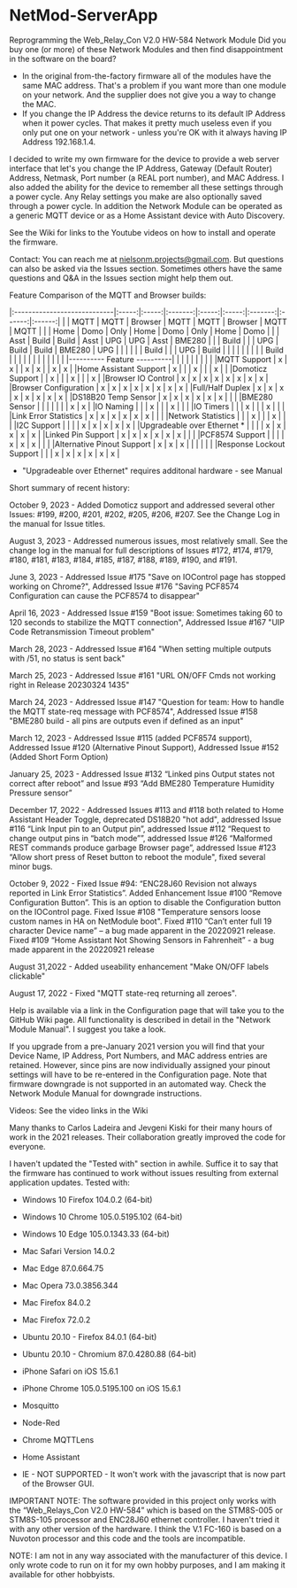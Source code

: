 # NetMod-ServerApp

Reprogramming the Web_Relay_Con V2.0 HW-584 Network Module
Did you buy one (or more) of these Network Modules and then find disappointment in the software on the board?
-	In the original from-the-factory firmware all of the modules have the same MAC address. That's a problem if you want more than one module on your network. And the supplier does not give you a way to change the MAC.
-	If you change the IP Address the device returns to its default IP Address when it power cycles. That makes it pretty much useless even if you only put one on your network - unless you're OK with it always having IP Address 192.168.1.4.

I decided to write my own firmware for the device to provide a web server interface that let's you change the IP Address, Gateway (Default Router) Address, Netmask, Port number (a REAL port number), and MAC Address. I also added the ability for the device to remember all these settings through a power cycle. Any Relay settings you make are also optionally saved through a power cycle. In addition the Network Module can be operated as a generic MQTT device or as a Home Assistant device with Auto Discovery.

See the Wiki for links to the Youtube videos on how to install and operate the firmware.

Contact: You can reach me at nielsonm.projects@gmail.com. But questions can also be asked via the Issues section. Sometimes others have the same questions and Q&A in the Issues section might help them out.

Feature Comparison of the MQTT and Browser builds:

|:----------------------------|:-----:|:-----:|:-------:|:-----:|:-----:|:-------:|:------:|:------:|
|                             | MQTT  | MQTT  | Browser | MQTT  | MQTT  | Browser |  MQTT  |  MQTT  |
|                             | Home  | Domo  |  Only   | Home  | Domo  |  Only   |  Home  |  Domo  |
|                             | Asst  | Build |  Build  | Asst  | UPG   |  UPG    |  Asst  | BME280 |
|                             | Build |       |         | UPG   | Build |  Build  | BME280 |  UPG   |
|                             |       |       |         | Build |       |         |  UPG   |  Build |
|                             |       |       |         |       |       |         |  Build |        |
|                             |       |       |         |       |       |         |        |        |
|---------- Feature ----------|       |       |         |       |       |         |        |        |
|MQTT Support                 |   x   |   x   |         |   x   |   x   |         |   x    |   x    |
|Home Assistant Support       |   x   |       |         |   x   |       |         |   x    |        |
|Domoticz Support             |       |   x   |         |       |   x   |         |        |   x    |
|Browser IO Control           |   x   |   x   |    x    |   x   |   x   |    x    |   x    |   x    |
|Browser Configuration        |   x   |   x   |    x    |   x   |   x   |    x    |   x    |   x    |
|Full/Half Duplex             |   x   |   x   |    x    |   x   |   x   |    x    |   x    |   x    |
|DS18B20 Temp Sensor          |   x   |   x   |    x    |   x   |   x   |    x    |        |        |
|BME280 Sensor                |       |       |         |       |       |         |   x    |   x    |
|IO Naming                    |       |       |    x    |       |       |    x    |        |        |
|IO Timers                    |       |       |    x    |       |       |    x    |        |        |
|Link Error Statistics        |   x   |   x   |    x    |   x   |   x   |    x    |        |        |
|Network Statistics           |       |       |    x    |       |       |    x    |        |        |
|I2C Support                  |       |       |         |   x   |   x   |    x    |   x    |   x    |
|Upgradeable over Ethernet  * |       |       |         |   x   |   x   |    x    |   x    |   x    |
|Linked Pin Support           |   x   |   x   |    x    |   x   |   x   |    x    |        |        |
|PCF8574 Support              |       |       |         |   x   |   x   |    x    |        |        |
|Alternative Pinout Support   |   x   |   x   |    x    |       |       |         |        |        |
|Response Lockout Support     |       |       |    x    |   x   |   x   |    x    |   x    |   x    |
* "Upgradeable over Ethernet" requires additonal hardware - see Manual

Short summary of recent history:

October 9, 2023 - Added Domoticz support and addressed several other Issues: #199, #200, #201, #202, #205, #206, #207. See the Change Log in the manual for Issue titles.

August 3, 2023 - Addressed numerous issues, most relatively small. See the change log in the manual for full descriptions of Issues #172, #174, #179, #180, #181, #183, #184, #185, #187, #188, #189, #190, and #191.

June 3, 2023 - Addressed Issue #175 "Save on IOControl page has stopped working on Chrome?", Addressed Issue #176 "Saving PCF8574 Configuration can cause the PCF8574 to disappear"

April 16, 2023 - Addressed Issue #159 "Boot issue: Sometimes taking 60 to 120 seconds to stabilize the MQTT connection", Addressed Issue #167 "UIP Code Retransmission Timeout problem"

March 28, 2023 - Addressed Issue #164 "When setting multiple outputs with /51, no status is sent back"

March 25, 2023 - Addressed Issue #161 "URL ON/OFF Cmds not working right in Release 20230324 1435"

March 24, 2023 - Addressed Issue #147 "Question for team: How to handle the MQTT state-req message with PCF8574", Addressed Issue #158 "BME280 build - all pins are outputs even if defined as an input"

March 12, 2023 - Addressed Issue #115 (added PCF8574 support), Addressed Issue #120 (Alternative Pinout Support), Addressed Issue #152 (Added Short Form Option)

January 25, 2023 - Addressed Issue #132 “Linked pins Output states not correct after reboot” and Issue #93 “Add BME280 Temperature Humidity Pressure sensor”

December 17, 2022 - Addressed Issues #113 and #118 both related to Home Assistant Header Toggle, deprecated DS18B20 "hot add", addressed Issue #116 “Link Input pin to an Output pin”, addressed Issue #112 “Request to change output pins in “batch mode””, addressed Issue #126 “Malformed REST commands produce garbage Browser page”, addressed Issue #123 “Allow short press of Reset button to reboot the module", fixed several minor bugs.

October 9, 2022 - Fixed Issue #94: “ENC28J60 Revision not always reported in Link Error Statistics”. Added Enhancement Issue #100 “Remove Configuration Button”. This is an option to disable the Configuration button on the IOControl page. Fixed Issue #108 "Temperature sensors loose custom names in HA on NetModule boot". Fixed #110 “Can’t enter full 19 character Device name” – a bug made apparent in the 20220921 release. Fixed #109 “Home Assistant Not Showing Sensors in Fahrenheit” -  a bug made apparent in the 20220921 release

August 31,2022 - Added useability enhancement "Make ON/OFF labels clickable"

August 17, 2022 - Fixed "MQTT state-req returning all zeroes".

Help is available via a link in the Configuration page that will take you to the GitHub Wiki page. All functionality is described in detail in the "Network Module Manual". I suggest you take a look.

If you upgrade from a pre-January 2021 version you will find that your Device Name, IP Address, Port Numbers, and MAC address entries are retained. However, since pins are now individually assigned your pinout settings will have to be re-entered in the Configuration page. Note that firmware downgrade is not supported in an automated way. Check the Network Module Manual for downgrade instructions.

Videos: See the video links in the Wiki

Many thanks to Carlos Ladeira and Jevgeni Kiski for their many hours of work in the 2021 releases. Their collaboration greatly improved the code for everyone.

I haven't updated the "Tested with" section in awhile. Suffice it to say that the firmware has continued to work without issues resulting from external application  updates.
Tested with:
- Windows 10 Firefox 104.0.2 (64-bit)
- Windows 10 Chrome 105.0.5195.102 (64-bit)
- Windows 10 Edge 105.0.1343.33 (64-bit)
- Mac Safari Version 14.0.2
- Mac Edge 87.0.664.75
- Mac Opera 73.0.3856.344
- Mac Firefox 84.0.2
- Mac Firefox 72.0.2
- Ubuntu 20.10 - Firefox 84.0.1 (64-bit)
- Ubuntu 20.10 - Chromium 87.0.4280.88 (64-bit)
- iPhone Safari on iOS 15.6.1
- iPhone Chrome 105.0.5195.100 on iOS 15.6.1
- Mosquitto
- Node-Red
- Chrome MQTTLens
- Home Assistant

- IE - NOT SUPPORTED - It won't work with the javascript that is now part of the Browser GUI.

IMPORTANT NOTE: The software provided in this project only works with the “Web_Relays_Con V2.0 HW-584” which is based on the STM8S-005 or STM8S-105 processor and ENC28J60 ethernet controller. I haven't tried it with any other version of the hardware. I think the V.1 FC-160 is based on a Nuvoton processor and this code and the tools are incompatible.

NOTE: I am not in any way associated with the manufacturer of this device. I only wrote code to run on it for my own hobby purposes, and I am making it available for other hobbyists.
